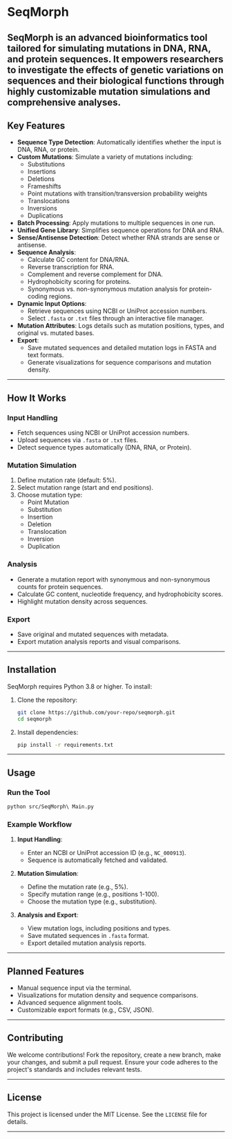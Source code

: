 
# **SeqMorph**
SeqMorph is an advanced bioinformatics tool tailored for simulating mutations in DNA, RNA, and protein sequences. 
It empowers researchers to investigate the effects of genetic variations on sequences and their biological functions through highly customizable mutation simulations and comprehensive analyses.
---

## **Key Features**

- **Sequence Type Detection**: Automatically identifies whether the input is DNA, RNA, or protein.
- **Custom Mutations**: Simulate a variety of mutations including:
  - Substitutions
  - Insertions
  - Deletions
  - Frameshifts
  - Point mutations with transition/transversion probability weights
  - Translocations
  - Inversions
  - Duplications
- **Batch Processing**: Apply mutations to multiple sequences in one run.
- **Unified Gene Library**: Simplifies sequence operations for DNA and RNA.
- **Sense/Antisense Detection**: Detect whether RNA strands are sense or antisense.
- **Sequence Analysis**:
  - Calculate GC content for DNA/RNA.
  - Reverse transcription for RNA.
  - Complement and reverse complement for DNA.
  - Hydrophobicity scoring for proteins.
  - Synonymous vs. non-synonymous mutation analysis for protein-coding regions.
- **Dynamic Input Options**:
  - Retrieve sequences using NCBI or UniProt accession numbers.
  - Select `.fasta` or `.txt` files through an interactive file manager.
- **Mutation Attributes**: Logs details such as mutation positions, types, and original vs. mutated bases.
- **Export**:
  - Save mutated sequences and detailed mutation logs in FASTA and text formats.
  - Generate visualizations for sequence comparisons and mutation density.

---

## **How It Works**

### **Input Handling**
- Fetch sequences using NCBI or UniProt accession numbers.
- Upload sequences via `.fasta` or `.txt` files.
- Detect sequence types automatically (DNA, RNA, or Protein).

### **Mutation Simulation**
1. Define mutation rate (default: 5%).
2. Select mutation range (start and end positions).
3. Choose mutation type:
   - Point Mutation
   - Substitution
   - Insertion
   - Deletion
   - Translocation
   - Inversion
   - Duplication

### **Analysis**
- Generate a mutation report with synonymous and non-synonymous counts for protein sequences.
- Calculate GC content, nucleotide frequency, and hydrophobicity scores.
- Highlight mutation density across sequences.

### **Export**
- Save original and mutated sequences with metadata.
- Export mutation analysis reports and visual comparisons.

---

## **Installation**

SeqMorph requires Python 3.8 or higher. To install:

1. Clone the repository:
   ```bash
   git clone https://github.com/your-repo/seqmorph.git
   cd seqmorph
   ```
2. Install dependencies:
   ```bash
   pip install -r requirements.txt
   ```

---

## **Usage**

### **Run the Tool**
```bash
python src/SeqMorph\ Main.py
```

### **Example Workflow**
1. **Input Handling**:
   - Enter an NCBI or UniProt accession ID (e.g., `NC_000913`).
   - Sequence is automatically fetched and validated.

2. **Mutation Simulation**:
   - Define the mutation rate (e.g., 5%).
   - Specify mutation range (e.g., positions 1-100).
   - Choose the mutation type (e.g., substitution).

3. **Analysis and Export**:
   - View mutation logs, including positions and types.
   - Save mutated sequences in `.fasta` format.
   - Export detailed mutation analysis reports.

---

## **Planned Features**
- Manual sequence input via the terminal.
- Visualizations for mutation density and sequence comparisons.
- Advanced sequence alignment tools.
- Customizable export formats (e.g., CSV, JSON).

---

## **Contributing**

We welcome contributions! Fork the repository, create a new branch, make your changes, and submit a pull request. Ensure your code adheres to the project's standards and includes relevant tests.

---

## **License**

This project is licensed under the MIT License. See the `LICENSE` file for details.

---
